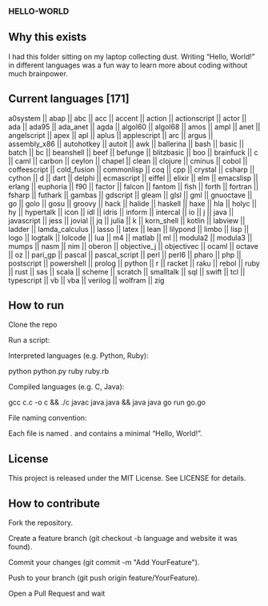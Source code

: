 ### HELLO-WORLD

## Why this exists

I had this folder sitting on my laptop collecting dust. Writing “Hello, World!” in different languages was a fun way to learn more about coding without much brainpower.

## Current languages [171]

a0system || abap || abc || acc || accent || action || actionscript || actor || ada || ada95 || ada_anet || agda || algol60 || algol68 || amos || ampl || anet || angelscript || apex || apl || aplus || applescript || arc || argus || assembly_x86 || autohotkey || autoit || awk || ballerina || bash || basic || batch || bc || beanshell || beef || befunge || blitzbasic || boo || brainfuck || c || caml || carbon || ceylon || chapel || clean || clojure || cminus || cobol || coffeescript || cold_fusion || commonlisp || coq || cpp || crystal || csharp || cython || d || dart || delphi || ecmascript || eiffel || elixir || elm || emacslisp || erlang || euphoria || f90 || factor || falcon || fantom || fish || forth || fortran || fsharp || futhark || gambas || gdscript || gleam || glsl || gml || gnuoctave || go || golo || gosu || groovy || hack || halide || haskell || haxe || hla || holyc || hy || hypertalk || icon || idl || idris || inform || intercal || io || j || java || javascript || jess || jovial || jq || julia || k || korn_shell || kotlin || labview || ladder || lamda_calculus || lasso || latex || lean || lilypond || limbo || lisp || logo || logtalk || lolcode || lua || m4 || matlab || ml || modula2 || modula3 || mumps || nasm || nim || oberon || objective_j || objectivec || ocaml || octave || oz || pari_gp || pascal || pascal_script || perl || perl6 || pharo || php || postscript || powershell || prolog || python || r || racket || raku || rebol || ruby || rust || sas || scala || scheme || scratch || smalltalk || sql || swift || tcl || typescript || vb || vba || verilog || wolfram || zig

## How to run

Clone the repo

Run a script:

Interpreted languages (e.g. Python, Ruby):

python python.py
ruby ruby.rb

Compiled languages (e.g. C, Java):

gcc c.c -o c && ./c
javac java.java && java java
go run go.go

File naming convention:

Each file is named <language>.<extension> and contains a minimal “Hello, World!”.

## License

This project is released under the MIT License. See LICENSE for details.

## How to contribute

Fork the repository.

Create a feature branch (git checkout -b language and website it was found).

Commit your changes (git commit -m "Add YourFeature").

Push to your branch (git push origin feature/YourFeature).

Open a Pull Request and wait


